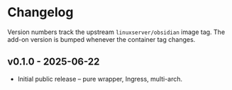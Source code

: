 # Changelog

Version numbers track the upstream `linuxserver/obsidian` image tag. The add-on
version is bumped whenever the container tag changes.

## v0.1.0 - 2025-06-22
- Initial public release – pure wrapper, Ingress, multi-arch.
